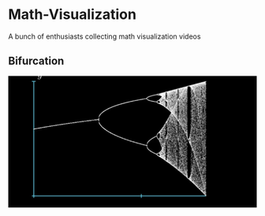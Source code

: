 # Math-Visualization  
A bunch of enthusiasts collecting math visualization videos  

## Bifurcation  
![image](https://github.com/Imsanskar/Math-Visualization/blob/main/images/bifurcation.png)  
